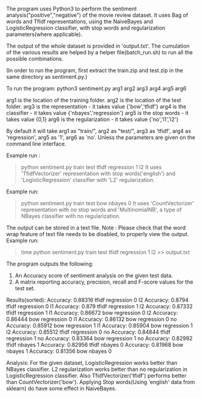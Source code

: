The program uses Python3 to perform the sentiment analysis("positive","negative") of the movie review dataset.
It uses Bag of words and TfIdf representations, using the NaiveBayes and LogisticRegression classifier,
with stop words and regularization parameters(where applicable).

The output of the whole dataset is provided in 'output.txt'.
The cumulation of the various results are helped by a helper file(batch_run.sh) to run all the possible combinations.

(In order to run the program, first extract the train.zip and test.zip in the same directory as sentiment.py.)

To run the program:
python3 sentiment.py arg1 arg2 arg3 arg4 arg5 arg6

arg1 is the location of the training folder.
arg2 is the location of the test folder.
arg3 is the representation - it takes value {'bow','tfidf'}
arg4 is the classifier - it takes value {'nbayes','regression'}
arg5 is the stop words - it takes value {0,1}
arg6 is the regularization - it takes value {'no','l1','l2'}

By default it will take arg1 as "train/", arg2 as "test/", arg3 as 'tfidf',
arg4 as 'regression', arg5 as '1', arg6 as 'no'.
Unless the parameters are given on the command line interface.

Example run :
> python sentiment.py train test tfidf regression 1 l2
It uses 'TfidfVectorizer' representation with stop words('english') and 'LogisticRegression' classifier with 'L2' regularization.

Example run:
> python sentiment.py train test bow nbayes 0
It uses 'CountVectorizer' representation with no stop words and 'MultinomialNB', a type of NBayes classifier with no regularization.

The output can be stored in a text file.
Note : Please check that the word wrap feature of text file needs to be disabled,
to properly view the output.
Example run:
> time python sentiment.py train test tfidf regression 1 l2 >> output.txt

The program outputs the following:
1. An Accuracy score of sentiment analysis on the given test data.
2. A matrix reporting accuracy, precision, recall and F-score values for the test set.

Results(sorted):
Accuracy:  0.88316  tfidf regression 0 l2
Accuracy:  0.8794   tfidf regression 0 l1
Accuracy:  0.879    tfidf regression 1 l2
Accuracy:  0.87332  tfidf regression 1 l1
Accuracy:  0.86672  bow   regression 0 l2
Accuracy:  0.86444  bow   regression 0 l1
Accuracy:  0.86132  bow   regression 0 no
Accuracy:  0.85912  bow   regression 1 l1
Accuracy:  0.85904  bow   regression 1 l2
Accuracy:  0.85512  tfidf regression 0 no
Accuracy:  0.84844  tfidf regression 1 no
Accuracy:  0.83364  bow   regression 1 no
Accuracy:  0.82992  tfidf nbayes 1
Accuracy:  0.82956  tfidf nbayes 0
Accuracy:  0.81968  bow   nbayes 1
Accuracy:  0.81356  bow   nbayes 0

Analysis:
For the given dataset, LogisticRegression works better than NBayes classifier.
L2 regularization works better than no regularization in LogisticRegression classifier.
Also TfidfVectorizer('tfidf') performs better than CountVectorizer('bow').
Applying Stop words(Using 'english' data from sklearn) do have some effect in NaiveBayes.